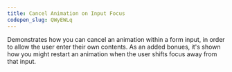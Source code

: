 ```yaml
---
title: Cancel Animation on Input Focus
codepen_slug: QWyEWLq
---
```


Demonstrates how you can cancel an animation within a form input, in order to allow the user enter their own contents. As an added bonues, it's shown how you might restart an animation when the user shifts focus away from that input.
